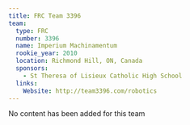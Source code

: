 ```yaml
---
title: FRC Team 3396
team:
  type: FRC
  number: 3396
  name: Imperium Machinamentum
  rookie_year: 2010
  location: Richmond Hill, ON, Canada
  sponsors:
    - St Theresa of Lisieux Catholic High School
  links:
    Website: http://team3396.com/robotics
---
```

No content has been added for this team